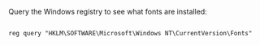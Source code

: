 Query the Windows registry to see what fonts are installed:

```

reg query "HKLM\SOFTWARE\Microsoft\Windows NT\CurrentVersion\Fonts"

```
